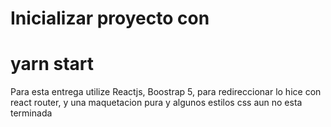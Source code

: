 
# Inicializar proyecto con 
# yarn start

Para esta entrega utilize Reactjs, Boostrap 5, para redireccionar lo hice con react router, y una maquetacion pura y algunos estilos css aun no esta terminada 


